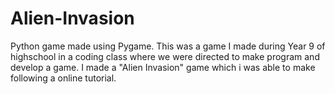 # Alien-Invasion
Python game made using Pygame. 
This was a game I made during Year 9 of highschool in a coding class where we were directed to make program and develop a game.
I made a "Alien Invasion" game which i was able to make following a online tutorial.
